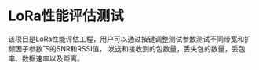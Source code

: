 # LoRa性能评估测试
该项目是LoRa性能评估工程，用户可以通过按键调整测试参数测试不同带宽和扩频因子参数下的SNR和RSSI值，
发送和接收到的包数量，丢失包的数量，丢包率、数据速率以及距离。
